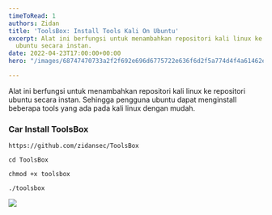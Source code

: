 ```yaml
---
timeToRead: 1
authors: Zidan
title: 'ToolsBox: Install Tools Kali On Ubuntu'
excerpt: Alat ini berfungsi untuk menambahkan repositori kali linux ke repositori
  ubuntu secara instan.
date: 2022-04-23T17:00:00+00:00
hero: "/images/68747470733a2f2f692e696d6775722e636f6d2f5a774d4f4a61462e706e67.png"

---
```


Alat ini berfungsi untuk menambahkan repositori kali linux ke repositori ubuntu secara instan. Sehingga pengguna ubuntu dapat menginstall beberapa tools yang ada pada kali linux dengan mudah.

### Car Install ToolsBox

```
https://github.com/zidansec/ToolsBox
```
```
cd ToolsBox
```
```
chmod +x toolsbox
```
```
./toolsbox
```

![](/images/68747470733a2f2f692e696d6775722e636f6d2f634375565048352e706e67.png)
